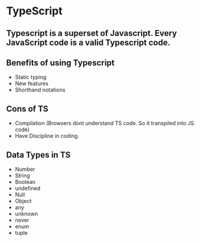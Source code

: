 # TypeScript

## Typescript is a superset of Javascript. Every JavaScript code is a valid Typescript code.

## Benefits of using Typescript
- Static typing
- New features
- Shorthand notations

## Cons of TS
- Compilation (Browsers dont understand TS code. So it transpiled into JS code)
- Have Discipline in coding.

## Data Types in TS
- Number
- String
- Boolean
- undefined
- Null
- Object
- any
- unknown
- never
- enum
- tuple